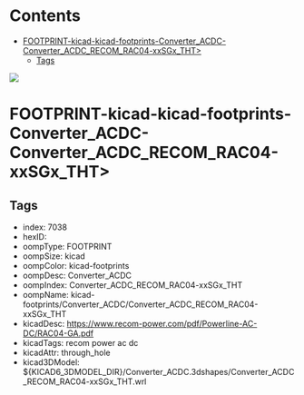 



Contents
========

* [FOOTPRINT-kicad-kicad-footprints-Converter_ACDC-Converter_ACDC_RECOM_RAC04-xxSGx_THT>](#footprint-kicad-kicad-footprints-converter_acdc-converter_acdc_recom_rac04-xxsgx_tht)
	* [Tags](#tags)
  
![][im]
# FOOTPRINT-kicad-kicad-footprints-Converter_ACDC-Converter_ACDC_RECOM_RAC04-xxSGx_THT>

## Tags

- index: 7038
- hexID: 
- oompType: FOOTPRINT
- oompSize: kicad
- oompColor: kicad-footprints
- oompDesc: Converter_ACDC
- oompIndex: Converter_ACDC_RECOM_RAC04-xxSGx_THT
- oompName: kicad-footprints/Converter_ACDC/Converter_ACDC_RECOM_RAC04-xxSGx_THT
- kicadDesc: https://www.recom-power.com/pdf/Powerline-AC-DC/RAC04-GA.pdf
- kicadTags: recom power ac dc
- kicadAttr: through_hole
- kicad3DModel: ${KICAD6_3DMODEL_DIR}/Converter_ACDC.3dshapes/Converter_ACDC_RECOM_RAC04-xxSGx_THT.wrl



[im]: image.png
